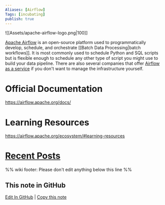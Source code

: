 ```yaml
---
Aliases: [Airflow]
Tags: [incubating]
publish: true
---
```


![[Assets/apache-airflow-logo.png|100]]

[Apache Airflow](https://airflow.apache.org/) is an open-source platform used to programmatically develop, schedule, and orchestrate [[Batch Data Processing|batch workflows]]. It is most commonly used to schedule Python and SQL scripts but is flexible enough to schedule any other type of script you might use to build your data pipeline. There are also several companies that offer [Airflow as a service](https://airflow.apache.org/ecosystem/#airflow-as-a-service) if you don't want to manage the infrastructure yourself.

# Official Documentation
https://airflow.apache.org/docs/

# Learning Resources
https://airflow.apache.org/ecosystem/#learning-resources

# [Recent Posts](https://www.reddit.com/r/dataengineering/search/?q=airflow&restrict_sr=1&t=year&sort=relevance)

%% wiki footer: Please don't edit anything below this line %%

## This note in GitHub

<span class="git-footer">[Edit In GitHub](https://github.dev/data-engineering-community/data-engineering-wiki/blob/main/Tools/Apache%20Airflow.md "git-hub-edit-note") | [Copy this note](https://raw.githubusercontent.com/data-engineering-community/data-engineering-wiki/main/Tools/Apache%20Airflow.md "git-hub-copy-note") </span>
